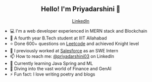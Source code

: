 <h2 align="center"> Hello! I'm Priyadarshini 👋 </h2>
<p align="center">
<!--   <a href="https://blog.athulcyriac.in"> Blog </a> • -->
  <a href="https://www.linkedin.com/in/priyadarshini03/"> LinkedIn </a>
</p>

- 💻 I'm a web developer experienced in MERN stack and Blockchain
- 🏫 A fourth year B.Tech student at IIIT Allahabad 
- ⭐ Done 600+ questions on [Leetcode]([url](https://leetcode.com/u/tsunami_/)) and achieved Knight level 
- 💼 I previously worked at [Salesforce]([url](https://www.salesforce.com/in/)) as an SWE Intern 
- 📫 How to reach me: [@priyadarshini03](https://www.linkedin.com/in/priyadarshini03/) on LinkedIn
- 📖 Currently learning Java Spring and ML 
- 🤿 Diving into the vast world of Finance and GenAI
- ⚡ Fun fact: I love writing poetry and blogs  

